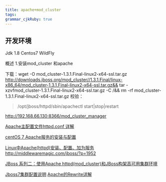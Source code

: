 ```yaml
---
title: apache+mod_cluster
tags: 
grammar_cjkRuby: true
---
```



## 开发环境
Jdk 1.8
Centos7
WildFly

概述
1.安装mod_cluster 和apache


下载：wget -O mod_cluster-1.3.1.Final-linux2-x64-ssl.tar.gz  http://downloads.jboss.org/mod_cluster//1.3.1.Final/linux-x86_64/mod_cluster-1.3.1.Final-linux2-x64-ssl.tar.gz&& tar -xzvfmod_cluster-1.3.1.Final-linux2-x64-ssl.tar.gz -C /&& rm -rf mod_cluster-1.3.1.Final-linux2-x64-ssl.tar.gz
校验：

> /opt/jboss/httpd/sbin/apachectl start|stop|restart

http://192.168.66.130:8366/mod_cluster_manager





[Apache主配置文件httpd.conf 详解](https://www.linuxidc.com/Linux/2015-02/113921.htm)

[centOS 7 Apache服务的安装与配置](http://blog.51cto.com/13525470/2070375)

[Linux中Apache(httpd)安装、配置、加为服务](https://blog.csdn.net/u010297957/article/details/50751656)
http://middlewaremagic.com/jboss/?p=1952

[JBoss 系列二：使用Apache httpd(mod_cluster)和JBoss构架高可用集群环境](https://blog.csdn.net/kylinsoong/article/details/12292707/)

[Jboss7集群配置说明](https://blog.csdn.net/xixixi9988/article/details/21651449)
[Apache的Rewrite详解](https://www.jianshu.com/p/103742cccaff)

